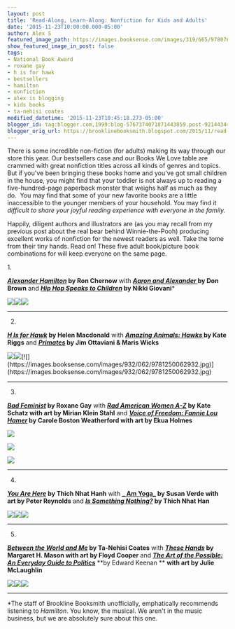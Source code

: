 ```yaml
---
layout: post
title: 'Read-Along, Learn-Along: Nonfiction for Kids and Adults'
date: '2015-11-23T10:00:00.000-05:00'
author: Alex S
featured_image_path: https://images.booksense.com/images/319/665/9780763665319.jpg
show_featured_image_in_post: false
tags:
- National Book Award
- roxane gay
- h is for hawk
- bestsellers
- hamilton
- nonfiction
- alex is blogging
- kids books
- ta-nehisi coates
modified_datetime: '2015-11-23T10:45:18.273-05:00'
blogger_id: tag:blogger.com,1999:blog-5767374071871443859.post-9214434478182440403
blogger_orig_url: https://brooklinebooksmith.blogspot.com/2015/11/read-along-learn-along-nonfiction-for.html
---
```

There is some incredible non-fiction (for adults) making its way through our store this year. Our bestsellers case and our Books We Love table are crammed with great nonfiction titles across all kinds of genres and topics. But if you've been bringing these books home and you've got small children in the house, you might find that your toddler is not always up to reading a five-hundred-page paperback monster that weighs half as much as they do.  You may find that some of your new favorite books are a little inaccessible to the younger members of your household. You may find it _difficult to share your joyful reading experience with everyone in the family._

Happily, diligent authors and illustrators are (as you may recall from my previous post about the real bear behind Winnie-the-Pooh) producing excellent works of nonfiction for the newest readers as well. Take the tome from their tiny hands. Read on! These five adult book/picture book combinations for will keep everyone on the same page.

1\.



**[_Alexander Hamilton_](https://www.brooklinebooksmith-shop.com/book/9780143034759) by Ron Chernow**
with
**[_Aaron and Alexander_ ](https://www.brooklinebooksmith-shop.com/book/9781596439986)by Don Brown** and
**[_Hip Hop Speaks to Children_](https://www.brooklinebooksmith-shop.com/book/9781402210488) by Nikki Giovani***

[![](https://raymondpronk.files.wordpress.com/2010/04/alexander_hamilton_ron_chernow.jpg)](https://raymondpronk.files.wordpress.com/2010/04/alexander_hamilton_ron_chernow.jpg)[![](https://ecx.images-amazon.com/images/I/51uJJMpSx5L._SY377_BO1,204,203,200_.jpg)](https://ecx.images-amazon.com/images/I/51uJJMpSx5L._SY377_BO1,204,203,200_.jpg)[![](https://images.booksense.com/images/488/210/9781402210488.jpg)](https://images.booksense.com/images/488/210/9781402210488.jpg)

---

2.

**[_H Is for Hawk_](https://www.brooklinebooksmith-shop.com/book/9780802123411) by Helen Macdonald**
with
**[_Amazing Animals: Hawks_ ](https://www.brooklinebooksmith-shop.com/book/9781628320909)by Kate Riggs** and
**[_Primates_](https://www.brooklinebooksmith-shop.com/book/9781250062932) by Jim Ottaviani & Maris Wicks**


[![](https://stancarey.files.wordpress.com/2015/01/helen-macdonald-h-is-for-hawk-book-cover.jpg)](https://stancarey.files.wordpress.com/2015/01/helen-macdonald-h-is-for-hawk-book-cover.jpg)[![](https://www.chroniclebooks.com/media/catalog/product/cache/1/large_image/9df78eab33525d08d6e5fb8d27136e95/9781628320909_350.jpg)](https://images-blogger-opensocial.googleusercontent.com/gadgets/proxy?url=http%3A%2F%2Fwww.chroniclebooks.com%2Fmedia%2Fcatalog%2Fproduct%2Fcache%2F1%2Flarge_image%2F9df78eab33525d08d6e5fb8d27136e95%2F9781628320909_350.jpg&container=blogger&gadget=a&rewriteMime=image%2F*)[![](https://images.booksense.com/images/932/062/9781250062932.jpg)](https://images.booksense.com/images/932/062/9781250062932.jpg)

---

3.

**[_Bad Feminist_](https://www.brooklinebooksmith-shop.com/book/9780062282712) by Roxane Gay**
with **[_Rad American Women A-Z_](https://www.brooklinebooksmith-shop.com/book/9780872866836) by Kate Schatz with art by Mirian Klein Stahl** and
**[_Voice of Freedom: Fannie Lou Hamer_](https://www.brooklinebooksmith-shop.com/book/9780763665319) by Carole Boston Weatherford with art by Ekua Holmes**

[![](https://brevitymag.com/wp-content/uploads/2015/01/z_feminist.jpg)](https://www.chroniclebooks.com/media/catalog/product/cache/1/large_image/9df78eab33525d08d6e5fb8d27136e95/9781628320909_350.jpg)

[![](https://www.citylights.com/Resources/titles/87286100228580/Images/87286100228580L.jpg)](https://www.citylights.com/Resources/titles/87286100228580/Images/87286100228580L.jpg)

[![](https://images.booksense.com/images/319/665/9780763665319.jpg)](https://images.booksense.com/images/319/665/9780763665319.jpg)



---

4.



**[_You Are Here_](https://www.brooklinebooksmith-shop.com/book/9781590308387) by Thich Nhat Hanh**
with
**[_ Am Yoga_](https://www.brooklinebooksmith-shop.com/book/9781419716645) by Susan Verde with art by Peter Reynolds** and
**[_Is Something Nothing?_](https://www.brooklinebooksmith-shop.com/book/9781937006655) by Thich Nhat Han**

[![](https://ecx.images-amazon.com/images/I/41nU4md6EWL._SX329_BO1,204,203,200_.jpg)](https://ecx.images-amazon.com/images/I/41nU4md6EWL._SX329_BO1,204,203,200_.jpg)[![](https://ecx.images-amazon.com/images/I/51jPTytrhaL._SX497_BO1,204,203,200_.jpg)](https://ecx.images-amazon.com/images/I/51jPTytrhaL._SX497_BO1,204,203,200_.jpg)[![](https://images.booksense.com/images/655/006/9781937006655.jpg)](https://images.booksense.com/images/655/006/9781937006655.jpg)

---

5.

**_[Between the World and Me](https://www.brooklinebooksmith-shop.com/book/9780812993547)_ by Ta-Nehisi Coates**
with
**_[These Hands](https://www.brooklinebooksmith-shop.com/book/9780547215662)_ by Margaret H. Mason with art by Floyd Cooper** and
[_**The Art of the Possible: An Everyday Guide to Politics**_](https://www.brooklinebooksmith-shop.com/book/9781771470681) **by Edward Keenan **
**with art by Julie McLaughlin**

[![](https://images.booksense.com/images/547/993/9780812993547.jpg)](https://images.booksense.com/images/547/993/9780812993547.jpg)[![](https://images.booksense.com/images/662/215/9780547215662.jpg)](https://images.booksense.com/images/662/215/9780547215662.jpg)[![](https://images.booksense.com/images/681/470/9781771470681.jpg)](https://images.booksense.com/images/681/470/9781771470681.jpg)

---

*The staff of Brookline Booksmith unofficially, emphatically recommends listening to _Hamilton_. You know, the musical. We aren't in the music business, but we are absolutely sure about this one.
